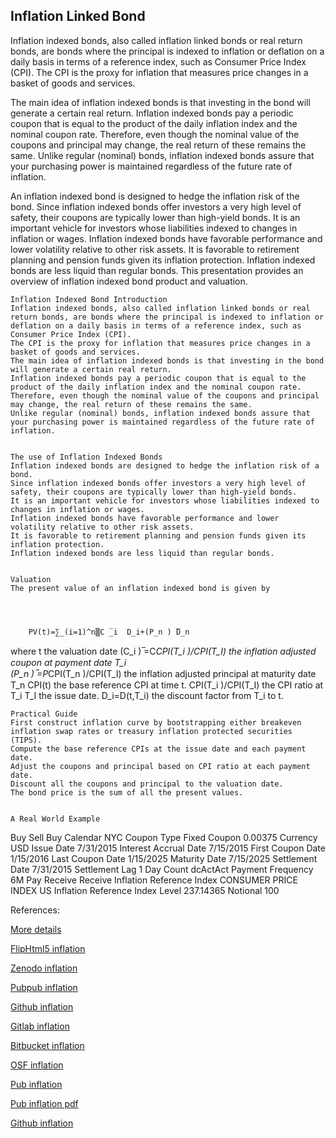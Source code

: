 ## Inflation Linked Bond

Inflation indexed bonds, also called inflation linked bonds or real return bonds, are bonds where the principal is indexed to inflation or deflation on a daily basis in terms of a reference index, such as Consumer Price Index (CPI). The CPI is the proxy for inflation that measures price changes in a basket of goods and services. 

The main idea of inflation indexed bonds is that investing in the bond will generate a certain real return. Inflation indexed bonds pay a periodic coupon that is equal to the product of the daily inflation index and the nominal coupon rate. Therefore, even though the nominal value of the coupons and principal may change, the real return of these remains the same. Unlike regular (nominal) bonds, inflation indexed bonds assure that your purchasing power is maintained regardless of the future rate of inflation. 

An inflation indexed bond is designed to hedge the inflation risk of the bond. Since inflation indexed bonds offer investors a very high level of safety, their coupons are typically lower than high-yield bonds. It is an important vehicle for investors whose liabilities indexed to changes in inflation or wages. Inflation indexed bonds have favorable performance and lower volatility relative to other risk assets. It is favorable to retirement planning and pension funds given its inflation protection. Inflation indexed bonds are less liquid than regular bonds. This presentation provides an overview of inflation indexed bond product and valuation. 


	Inflation Indexed Bond Introduction
	Inflation indexed bonds, also called inflation linked bonds or real return bonds, are bonds where the principal is indexed to inflation or deflation on a daily basis in terms of a reference index, such as Consumer Price Index (CPI).
	The CPI is the proxy for inflation that measures price changes in a basket of goods and services.
	The main idea of inflation indexed bonds is that investing in the bond will generate a certain real return.
	Inflation indexed bonds pay a periodic coupon that is equal to the product of the daily inflation index and the nominal coupon rate.
	Therefore, even though the nominal value of the coupons and principal may change, the real return of these remains the same.
	Unlike regular (nominal) bonds, inflation indexed bonds assure that your purchasing power is maintained regardless of the future rate of inflation.


	The use of Inflation Indexed Bonds
	Inflation indexed bonds are designed to hedge the inflation risk of a bond.
	Since inflation indexed bonds offer investors a very high level of safety, their coupons are typically lower than high-yield bonds.
	It is an important vehicle for investors whose liabilities indexed to changes in inflation or wages.
	Inflation indexed bonds have favorable performance and lower volatility relative to other risk assets.
	It is favorable to retirement planning and pension funds given its inflation protection.
	Inflation indexed bonds are less liquid than regular bonds.


	Valuation
	The present value of an inflation indexed bond is given by

	 


 		PV(t)=∑_(i=1)^n▒C ̅_i  D_i+(P_n ) ̅D_n
where
	t	the valuation date
	(C_i ) ̅=C*CPI(T_i )/CPI(T_I)	the inflation adjusted coupon at payment  date T_i                      
	(P_n ) ̅=P*CPI(T_n )/CPI(T_I)	the inflation adjusted principal at maturity date T_n
	CPI(t)	the base reference CPI at time t.
	CPI(T_i )/CPI(T_I)	the CPI ratio at T_i
	T_I	the issue date.
	D_i=D(t,T_i)	the discount factor from T_i to t.


	Practical Guide
	First construct inflation curve by bootstrapping either breakeven inflation swap rates or treasury inflation protected securities (TIPS).
	Compute the base reference CPIs at the issue date and each payment date.
	Adjust the coupons and principal based on CPI ratio at each payment date.
	Discount all the coupons and principal to the valuation date.
	The bond price is the sum of all the present values.


	A Real World Example

Buy Sell	Buy
Calendar	NYC
Coupon Type	Fixed
Coupon	0.00375
Currency	USD
Issue Date	7/31/2015
Interest Accrual Date	7/15/2015
First Coupon Date	1/15/2016
Last Coupon Date	1/15/2025
Maturity Date	7/15/2025
Settlement Date	7/31/2015
Settlement Lag	1
Day Count	dcActAct
Payment Frequency	6M
Pay Receive	Receive
Inflation Reference Index	CONSUMER PRICE INDEX US
Inflation Reference Index Level	237.14365
Notional	100


References:


[More details](./FiInflationBond-15.pdf)

[FlipHtml5 inflation](https://fliphtml5.com/download/download-pdf-file.php?str=x0DZh9GTud3bENXamADM3QjM5ITPkl0av9mY)

[Zenodo inflation](https://zenodo.org/record/3978594/files/FiInflationBond-15.pdf)

[Pubpub inflation](https://fixedincome.pubpub.org/pub/n232c4iu/download/pdf)

[Github inflation](https://github.com/alanwhite1203/fiInflation/raw/main/FiInflationBond-15.pdf)

[Gitlab inflation](https://gitlab.com/cmrm11/fiinflation/-/raw/master/FiInflationBond-15.pdf)

[Bitbucket inflation](https://bitbucket.org/cmrm11/fiinflation/downloads/FiInflationBond-15.pdf)

[OSF inflation](https://osf.io/f2qm9/download)

[Pub inflation](https://fixedincome.pubpub.org/pub/n232c4iu/release/1)

[Pub inflation pdf](https://assets.pubpub.org/0te2j7qv/71596801790262.pdf)

[Github inflation](https://github.com/alanwhite1203/fiInflation/raw/main/FiInflationBond-15.pdf)
